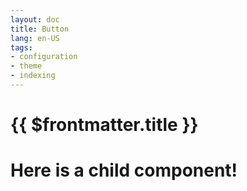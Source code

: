 ```yaml
---
layout: doc
title: Button
lang: en-US
tags:
- configuration
- theme
- indexing
---
```


# {{ $frontmatter.title }}


<script setup>
import ButtonCounter from '/components/ButtonCounter.vue'
</script>

<h1>Here is a child component!</h1>
<ButtonCounter />
<ButtonCounter />







